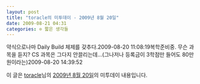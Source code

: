 ```yaml
---
layout: post
title: "toracle의 미투데이 - 2009년 8월 20일"
date: 2009-08-21 04:31
categories: ⊙ 짧은 생각들
---
```


약식으로나마 Daily Build 체제를 갖추다.2009-08-20 11:08:19복학준비중. 무슨 과목을 듣지? CS 과목은 그다지 안끌리는데…(그나저나 등록금이 3학점만 들어도 80만원이라는)2009-08-20 14:39:52

이 글은 [toracle](http://me2day.net/toracle)님의 [2009년 8월 20일](http://me2day.net/toracle/2009/08/20#11:08:19)의 미투데이 내용입니다.


       
